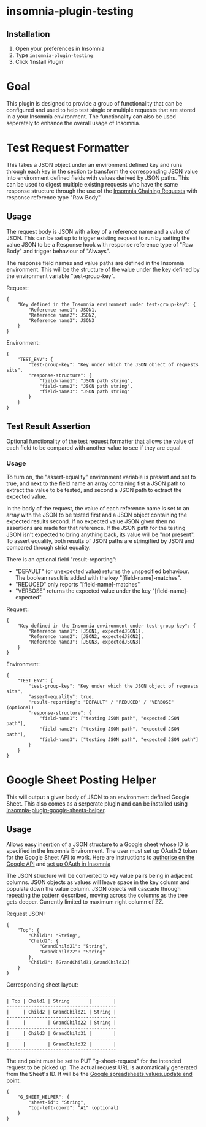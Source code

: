 # insomnia-plugin-testing

## Installation
1. Open your preferences in Insomnia
2. Type `insomnia-plugin-testing`
3. Click 'Install Plugin'

# Goal

This plugin is designed to provide a group of functionality that can be configured and used to help test single or multiple requests that are stored in a your Insomnia environment. The functionality can also be used seperately to enhance the overall usage of Insomnia.

# Test Request Formatter

This takes a JSON object under an environment defined key and runs through each key in the section to transform the corresponding JSON value into environment defined fields with values derived by JSON paths. This can be used to digest multiple existing requests who have the same response structure through the use of the [Insomnia Chaining Requests](https://support.insomnia.rest/article/43-chaining-requests "Insomnia chaining requests article") with response reference type "Raw Body".

## Usage
The request body is JSON with a key of a reference name and a value of JSON. This can be set up to trigger existing request to run by setting the value JSON to be a Response hook with response reference type of "Raw Body" and trigger behaviour of "Always".

The response field names and value paths are defined in the Insomnia environment. This will be the structure of the value under the key defined by the environment variable "test-group-key".


Request:
```
{
    "Key defined in the Insomnia environment under test-group-key": {
        "Reference name1": JSON1,
        "Reference name2": JSON2,
        "Reference name3": JSON3
    }
}
```

Environment:
```
{
    "TEST_ENV": {
        "test-group-key": "Key under which the JSON object of requests sits",
        "response-structure": {
            "field-name1": "JSON path string",
            "field-name2": "JSON path string",
            "field-name3": "JSON path string"
        }
    }
}
```

## Test Result Assertion

Optional functionality of the test request formatter that allows the value of each field to be compared with another value to see if they are equal. 

### Usage
To turn on, the "assert-equality" environment variable is present and set to true, and next to the field name an array containing fist a JSON path to extract the value to be tested, and second a JSON path to extract the expected value.

In the body of the request, the value of each reference name is set to an array with the JSON to be tested first and a JSON object containing the expected results second. If no expected value JSON given then no assertions are made for that reference. If the JSON path for the testing JSON isn't expected to bring anything back, its value will be "not present". To assert equality, both results of JSON paths are stringified by JSON and compared through strict equality.

There is an optional field "result-reporting":
- "DEFAULT" (or unexpected value) returns the unspecified behaviour. The boolean result is added with the key "\[field-name\]-matches".
- "REDUCED" only reports "\[field-name\]-matches"
- "VERBOSE" returns the expected value under the key "\[field-name\]-expected".  

Request:
```
{
    "Key defined in the Insomnia environment under test-group-key": {
        "Reference name1": [JSON1, expectedJSON1],
        "Reference name2": [JSON2, expectedJSON2],
        "Reference name3": [JSON3, expectedJSON3]
    }
}
```

Environment:
```
{
    "TEST_ENV": {
        "test-group-key": "Key under which the JSON object of requests sits",
        "assert-equality": true,
        "result-reporting": "DEFAULT" / "REDUCED" / "VERBOSE" (optional)
        "response-structure": {
            "field-name1": ["testing JSON path", "expected JSON path"],
            "field-name2": ["testing JSON path", "expected JSON path"],
            "field-name3": ["testing JSON path", "expected JSON path"]
        }
    } 
}
```

# Google Sheet Posting Helper

This will output a given body of JSON to an environment defined Google Sheet. This also comes as a serperate plugin and can be installed using [insomnia-plugin-google-sheets-helper](https://github.com/StuartChartersE22/insomnia-plugin-google-sheets-helper "Google Sheets helper plugin").

## Usage
Allows easy insertion of a JSON structure to a Google sheet whose ID is specified in the Insomnia Environment. The user must set up OAuth 2 token for the Google Sheet API to work. Here are instructions to [authorise on the Google API](https://developers.google.com/sheets/api/guides/authorizing "Google Sheet's Authorisation") and [set up OAuth in Insomnia](https://insomnia.rest/blog/oauth2-github-api/ "Insomnia OAuth setup")

The JSON structure will be converted to key value pairs being in adjacent columns. JSON objects as values will leave space in the key column and populate down the value column. JSON objects will cascade through repeating the pattern described, moving across the columns as the tree gets deeper. Currently limited to maximum right column of ZZ.

Request JSON:
```
{
    "Top": {
        "Child1": "String",
        "Child2": {
            "GrandChild21": "String",
            "GrandChild22": "String"
        },
        "Child3": [GrandChild31,GrandChild32]
    }
}
```
Corresponding sheet layout:
```
----------------------------------------
| Top | Child1 | String       |        |
----------------------------------------
|     | Child2 | GrandChild21 | String |
----------------------------------------
|     |        | GrandChild22 | String |
----------------------------------------
|     | Child3 | GrandChild31 |        |
----------------------------------------
|     |        | GrandChild32 |        |
----------------------------------------
```

The end point must be set to PUT "g-sheet-request" for the intended request to be picked up. The actual request URL is automatically generated from the Sheet's ID. It will be the [Google spreadsheets.values.update end point](https://developers.google.com/sheets/api/reference/rest/v4/spreadsheets.values/update).

```
{
    "G_SHEET_HELPER": {
        "sheet-id": "String",
        "top-left-coord": "A1" (optional)
    }
}
```